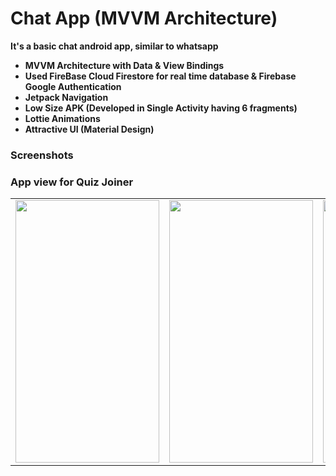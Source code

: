 # Chat App (MVVM Architecture)

**It's a basic chat android app, similar to whatsapp**

- **MVVM Architecture with Data & View Bindings**
- **Used FireBase Cloud Firestore  for real time database & Firebase Google Authentication**
- **Jetpack Navigation**
- **Low Size APK (Developed in Single Activity having 6 fragments)**
- **Lottie Animations**
- **Attractive UI (Material Design)**


### Screenshots
### App view for Quiz Joiner
<table>
<tr>
<td><img src = "https://user-images.githubusercontent.com/72437004/107744140-3170bc00-6d38-11eb-91d5-4cfe1debc0d4.gif" height = "420" width="230"></td>
<td><img src = "https://user-images.githubusercontent.com/72437004/107743869-b4dddd80-6d37-11eb-9260-9a0dcfb80c95.jpg" height = "420" width="230"></td>
 <td><img src = "https://user-images.githubusercontent.com/72437004/107743908-c626ea00-6d37-11eb-84de-ef12cf291de7.jpg" height = "420" width="230"></td>
<td><img src = "https://user-images.githubusercontent.com/72437004/107743784-911a9780-6d37-11eb-9577-176d9cecb496.jpg" height = "420" width="230"></td>
 </tr>
 
 </table>
   



